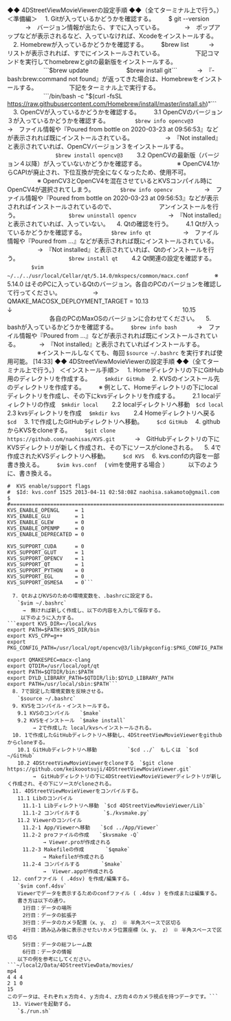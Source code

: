 ◆◆ 4DStreetViewMovieViewerの設定手順 ◆◆（全てターミナル上で行う。）
＜準備編＞
　1. Gitが入っているかどうかを確認する。
　　$ git --version
 　　　→　バージョン情報が出たら、すでに入っている。
　　　 →　ポップアップなどが表示されるなど、入っていなければ、Xcodeをインストールする。
　2. Homebrewが入っているかどうかを確認する。
　　$brew list
　　　→　リストが表示されれば、すでにインストールされている。
　　　　　下記コマンドを実行してhomebrewとgitの最新版をインストールする。
　　　　　　```$brew update
　　　　　　$brew install git```
　　　→　『-bash:brew:command not found』が返ってきた場合は、Homebrewをインストールする。
　　　　　下記をターミナル上で実行する。
　　　　　　```/bin/bash -c "$(curl -fsSL https://raw.githubusercontent.com/Homebrew/install/master/install.sh)"```
　3. OpenCVが入っているかどうかを確認する。
　　3.1 OpenCVのバージョン３が入っているかどうかを確認する。
　　　　`$brew info opencv@3`
　　　　　→　ファイル情報や『Poured from bottle on 2020-03-23 at 09:56:53』などが表示されれば既にインストールされている。
　　　　　→　『Not installed』と表示されていれば、OpenCVバージョン３をインストールする。
　　　　　　　　`$brew install opencv@3`
　　3.2 OpenCVの最新版（バージョン４以降）が入っていないかどうかを確認する。
　　　　　※ OpenCV4.1からCAPIが廃止され、下位互換が完全になくなったため、使用不可。
　　　　　※ OpenCV3とOpenCV4を混在させているとKVSコンパイル時にOpenCV4が選択されてしまう。
　　　　`$brew info opencv`
　　　　　→　ファイル情報や『Poured from bottle on 2020-03-23 at 09:56:53』などが表示されればインストールされているので、
　　　　　　　アンインストールを行う。
　　　　　　　　`$brew uninstall opencv`
　　　　　→　『Not installed』と表示されていれば、入っていない。
　4. Qtの確認を行う。
　　4.1 Qtが入っているかどうかを確認する。
　　　　`$brew info qt`
　　　　　→　ファイル情報や『Poured from …』などが表示されれば既にインストールされている。
　　　　　→　『Not installed』と表示されていれば、Qtのインストールを行う。
　　　　　　　　`$brew install qt`
　　4.2 Qt関連の設定を確認する。
　　　　`$vim ~/../../usr/local/Cellar/qt/5.14.0/mkspecs/common/macx.conf`
 　　　　※ 5.14.0 はそのPCに入っているQtのバージョン。各自のPCのバージョンを確認して行ってください。
　　　　　→　QMAKE_MACOSX_DEPLOYMENT_TARGET = 10.13　
　　　　　　　　　　　　　　　　　　　　　　　　　　　　　↓
　　　　　　　　　　　　　　　　　　　　　　　　　　　　10.15
　　　　　　　各自のPCのMaxOSのバージョンに合わせてください。
　5. bashが入っているかどうかを確認する。
　　`$brew info bash`
　　　→　ファイル情報や『Poured from …』などが表示されれば既にインストールされている。
　　　→　『Not installed』と表示されていればインストールする。
　　　　　※インストールしなくても、毎回  `$source ~/.bashrc` を実行すれば使用可能。
[14:33] ◆◆ 4DStreetViewMovieViewerの設定手順 ◆◆（全てターミナル上で行う。）
＜インストール手順＞
　1. Homeディレクトリの下にGitHub用のディレクトリを作成する。
　　`$mkdir GitHub`
　2. KVSのインストール先のディレクトリを作成する。
　　※ 例として、Homeディレクトリの下にlocalディレクトリを作成し、その下にkvsディレクトリを作成する。
　　2.1 localディレクトリの作成　`$mkdir local`
　　2.2 localディレクトリへ移動　`$cd local`
　　2.3 kvsディレクトリを作成　  `$mkdir kvs`
　　2.4 Homeディレクトリへ戻る `$cd`
　3. 1で作成したGitHubディレクトリへ移動。
　　`$cd GitHub`
　4. githubからKVSをcloneする。
　　`$git clone https://github.com/naohisas/KVS.git`
　　　→　GitHubディレクトリの下にKVSディレクトリが新しく作成され、その下にソースがcloneされる。
　5. 4で作成されたKVSディレクトリへ移動。
　　`$cd KVS`
　6. kvs.confの内容を一部書き換える。
　　`$vim kvs.conf` 　( vimを使用する場合 ）
　　　以下のように、書き換える。
```#=============================================================================                                  
#  KVS enable/support flags
#  $Id: kvs.conf 1525 2013-04-11 02:58:08Z naohisa.sakamoto@gmail.com $
#=============================================================================
KVS_ENABLE_OPENGL     = 1
KVS_ENABLE_GLU        = 1
KVS_ENABLE_GLEW       = 0
KVS_ENABLE_OPENMP     = 0
KVS_ENABLE_DEPRECATED = 0

KVS_SUPPORT_CUDA      = 0
KVS_SUPPORT_GLUT      = 1
KVS_SUPPORT_OPENCV    = 1
KVS_SUPPORT_QT        = 1
KVS_SUPPORT_PYTHON    = 0
KVS_SUPPORT_EGL       = 0
KVS_SUPPORT_OSMESA    = 0```

　7. QtおよびKVSのための環境変数を、.bashrcに設定する。
　　`$vim ~/.bashrc`
　　　→　無ければ新しく作成し、以下の内容を入力して保存する。
 　　以下のように入力する。
```export KVS_DIR=~/local/kvs
export PATH=$PATH:$KVS_DIR/bin                                                                                  
export KVS_CPP=g++
export PKG_CONFIG_PATH=/usr/local/opt/opencv@3/lib/pkgconfig:$PKG_CONFIG_PATH

export QMAKESPEC=macx-clang
export QTDIR=/usr/local/opt/qt
export PATH=$QTDIR/bin:$PATH
export DYLD_LIBRARY_PATH=$QTDIR/lib:$DYLD_LIBRARY_PATH
export PATH=/usr/local/sbin:$PATH```
　8. 7で設定した環境変数を反映させる。
　　`$source ~/.bashrc`
　9. KVSをコンパイル・インストールする。
　　9.1 KVSのコンパイル　　`$make`
　　9.2 KVSをインストール　`$make install`
　　　　　→ 2で作成した local/kvsへインストールされる。
　10. 1で作成したGitHubディレクトリへ移動し、4DStreetViewMovieViewerをgithubからcloneする。
　　10.1 GitHubディレクトリへ移動　　　　　　`$cd ../`　もしくは　`$cd ~/GitHub`
　　10.2 4DStreetViewMovieViewerをcloneする　`$git clone https://github.com/keikoootsuji/4DStreetViewMovieViewer.git`
　　　　　→　GitHubディレクトリの下に4DStreetViewMovieViewerディレクトリが新しく作成され、その下にソースがcloneされる。
　11. 4DStreetViewMovieViewerをコンパイルする。
　　11.1 Libのコンパイル
　　　11.1-1 Libディレクトリへ移動　`$cd 4DStreetViewMovieViewer/Lib`
　　　11.1-2 コンパイルする　　　 　`$./kvsmake.py`
　　11.2 Viewerのコンパイル
　　　11.2-1 App/Viewerへ移動　　`$cd ../App/Viewer`
　　　11.2-2 proファイルの作成　　`$kvsmake -Q`
　　　　　　　→ Viewer.proが作成される
　　　11.2-3 Makefileの作成　　　  `$qmake`
　　　　　　　→ Makefileが作成される
　　　11.2-4 コンパイルする　　  　`$make`
　　　　　　　→  Viewer.appが作成される
　12. confファイル ( .4dsv) を作成/編集する。
　　`$vim conf.4dsv`
　　Viewerでデータを表示するためのconfファイル ( .4dsv ) を作成または編集する。
　　書き方は以下の通り。
　　　1行目：データの場所
　　　2行目：データの拡張子
　　　3行目：データのカメラ配置（x、y、 z）　※ 半角スペースで区切る
　　　4行目：読み込み後に表示させたいカメラ位置座標（x、y、 z）　※ 半角スペースで区切る
　　　5行目：データの総フレーム数
　　　6行目：データの情報
　　以下の例を参考にしてください。
```~/local2/Data/4DStreetViewData/movies/                                                                          
mp4
4 4 4
2 1 0
15
このデータは、それぞれｘ方向４、ｙ方向４、z方向４のカメラ視点を持つデータです。```
　13. Viewerを起動する。
　　`$./run.sh`
